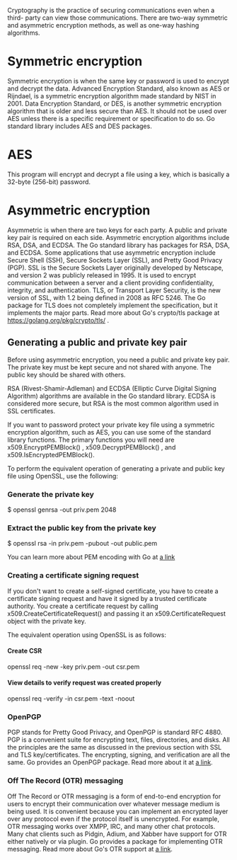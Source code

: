 Cryptography is the practice of securing communications even when a third-
party can view those communications. There are two-way symmetric and
asymmetric encryption methods, as well as one-way hashing algorithms.

# Symmetric encryption

Symmetric encryption is when the same key or password is used to encrypt and
decrypt the data. Advanced Encryption Standard, also known as AES or
Rijndael, is a symmetric encryption algorithm made standard by NIST in 2001.
Data Encryption Standard, or DES, is another symmetric encryption algorithm
that is older and less secure than AES. It should not be used over AES unless
there is a specific requirement or specification to do so. Go standard library
includes AES and DES packages.

# AES 
This program will encrypt and decrypt a file using a key, which is basically a 
32-byte (256-bit) password.


# Asymmetric encryption

Asymmetric is when there are two keys for each party. A public and private key
pair is required on each side. Asymmetric encryption algorithms include RSA,
DSA, and ECDSA. The Go standard library has packages for RSA, DSA, and
ECDSA. Some applications that use asymmetric encryption include Secure
Shell (SSH), Secure Sockets Layer (SSL), and Pretty Good Privacy (PGP).
SSL is the Secure Sockets Layer originally developed by Netscape, and version
2 was publicly released in 1995. It is used to encrypt communication between a
server and a client providing confidentiality, integrity, and authentication. TLS,
or Transport Layer Security, is the new version of SSL, with 1.2 being defined
in 2008 as RFC 5246. The Go package for TLS does not completely implement
the specification, but it implements the major parts. Read more about Go's
crypto/tls package at https://golang.org/pkg/crypto/tls/ .

## Generating a public and private key pair

Before using asymmetric encryption, you need a public and private key pair. 
The private key must be kept secure and not shared with anyone. The public 
key should be shared with others.

RSA (Rivest-Shamir-Adleman) and ECDSA (Elliptic Curve Digital Signing
Algorithm) algorithms are available in the Go standard library. ECDSA is
considered more secure, but RSA is the most common algorithm used in SSL
certificates.

If you want to password protect your private key file using a symmetric
encryption algorithm, such as AES, you can use some of the standard library
functions. The primary functions you will need are x509.EncryptPEMBlock() ,
x509.DecryptPEMBlock() , and x509.IsEncryptedPEMBlock().

To perform the equivalent operation of generating a private and public key
file using OpenSSL, use the following:

### Generate the private key
$ openssl genrsa -out priv.pem 2048
### Extract the public key from the private key
$ openssl rsa -in priv.pem -pubout -out public.pem

You can learn more about PEM encoding with Go at [a link](https://golang.org/pkg/encoding/pem/)

### Creating a certificate signing request

If you don't want to create a self-signed certificate, you have to create a
certificate signing request and have it signed by a trusted certificate authority.
You create a certificate request by calling x509.CreateCertificateRequest() and
passing it an x509.CertificateRequest object with the private key.

The equivalent operation using OpenSSL is as follows:

#### Create CSR
openssl req -new -key priv.pem -out csr.pem
#### View details to verify request was created properly
openssl req -verify -in csr.pem -text -noout

### OpenPGP

PGP stands for Pretty Good Privacy, and OpenPGP is standard RFC 4880. PGP
is a convenient suite for encrypting text, files, directories, and disks. All the
principles are the same as discussed in the previous section with SSL and TLS
key/certificates. The encrypting, signing, and verification are all the same. Go
provides an OpenPGP package. Read more about it at 
[a link](https://godoc.org/golang.org/x/crypto/openpgp).

### Off The Record (OTR) messaging
Off The Record or OTR messaging is a form of end-to-end encryption for users
to encrypt their communication over whatever message medium is being used. It
is convenient because you can implement an encrypted layer over any protocol
even if the protocol itself is unencrypted. For example, OTR messaging works
over XMPP, IRC, and many other chat protocols. Many chat clients such as
Pidgin, Adium, and Xabber have support for OTR either natively or via plugin.
Go provides a package for implementing OTR messaging. Read more about Go's
OTR support at [a link](https://godoc.org/golang.org/x/crypto/otr/).


